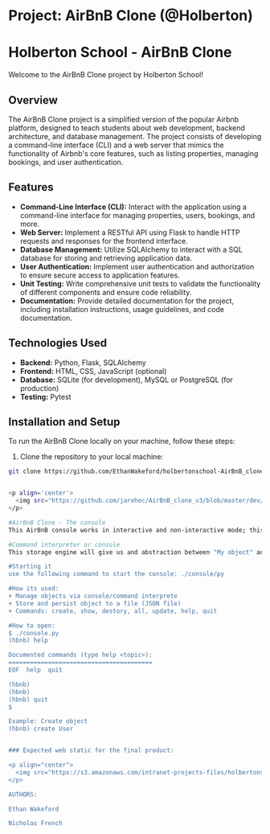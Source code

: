 # Project: AirBnB Clone (@Holberton)

# Holberton School - AirBnB Clone

Welcome to the AirBnB Clone project by Holberton School!

## Overview

The AirBnB Clone project is a simplified version of the popular Airbnb platform, designed to teach students about web development, backend architecture, and database management. The project consists of developing a command-line interface (CLI) and a web server that mimics the functionality of Airbnb's core features, such as listing properties, managing bookings, and user authentication.

## Features

- **Command-Line Interface (CLI):** Interact with the application using a command-line interface for managing properties, users, bookings, and more.
- **Web Server:** Implement a RESTful API using Flask to handle HTTP requests and responses for the frontend interface.
- **Database Management:** Utilize SQLAlchemy to interact with a SQL database for storing and retrieving application data.
- **User Authentication:** Implement user authentication and authorization to ensure secure access to application features.
- **Unit Testing:** Write comprehensive unit tests to validate the functionality of different components and ensure code reliability.
- **Documentation:** Provide detailed documentation for the project, including installation instructions, usage guidelines, and code documentation.

## Technologies Used

- **Backend:** Python, Flask, SQLAlchemy
- **Frontend:** HTML, CSS, JavaScript (optional)
- **Database:** SQLite (for development), MySQL or PostgreSQL (for production)
- **Testing:** Pytest

## Installation and Setup

To run the AirBnB Clone locally on your machine, follow these steps:

1. Clone the repository to your local machine:

```bash
git clone https://github.com/EthanWakeford/holbertonschool-AirBnB_clone.git


<p align='center'>
  <img src="https://github.com/jarehec/AirBnB_clone_v3/blob/master/dev/HBTN-hbnb-Final.png" width="360" height=auto />
</p>

#AirBnB Clone - The console
This AirBnB console works in interactive and non-interactive mode; this project is a basice copy of Air BnB.

#Command interpreter or console
This storage engine will give us and abstraction between "My object" and "How they are stored and persisted." This means: from your console code and from the front-end and RestAPI you'll build later, you wont have to pay attention to how your objects are stored.

#Starting it
use the following command to start the console: ./console/py

#How its used:
+ Manage objects via console/command interprete
+ Store and persist object to a file (JSON file)
+ Commands: create, show, destory, all, update, help, quit

#How to open:
$ ./console.py
(hbnb) help

Documented commands (type help <topic>):
========================================
EOF  help  quit

(hbnb)
(hbnb)
(hbnb) quit
$

Example: Create object 
(hbnb) create User 


### Expected web static for the final product:

<p align="center">
  <img src="https://s3.amazonaws.com/intranet-projects-files/holbertonschool-higher-level_programming+/268/8-index.png">
</p>

AUTHORS:

Ethan Wakeford

Nicholas French
